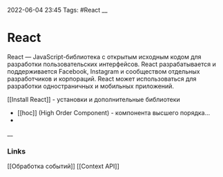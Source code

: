 2022-06-04 23:45
Tags: #React
__
# React
React — JavaScript-библиотека с открытым исходным кодом для разработки пользовательских интерфейсов. React разрабатывается и поддерживается Facebook, Instagram и сообществом отдельных разработчиков и корпораций. React может использоваться для разработки одностраничных и мобильных приложений.

[[Install React]] - установки и дополнительные библиотеки

- [[hoc]] (High Order Component) - компонента высшего порядка...
- 
__
### Links
[[Обработка событий]] [[Context API]]
